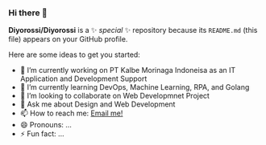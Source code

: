### Hi there 👋

**Diyorossi/Diyorossi** is a ✨ _special_ ✨ repository because its `README.md` (this file) appears on your GitHub profile.

Here are some ideas to get you started:

- 🔭 I’m currently working on PT Kalbe Morinaga Indoneisa as an IT Application and Development Support
- 🌱 I’m currently learning DevOps, Machine Learning, RPA, and Golang
- 👯 I’m looking to collaborate on Web Developmnet Project
- 💬 Ask me about Design and Web Development
- 📫 How to reach me: <a href="diyorossi@gmail.com">Email me!</a>
- 😄 Pronouns: ...
- ⚡ Fun fact: ...
